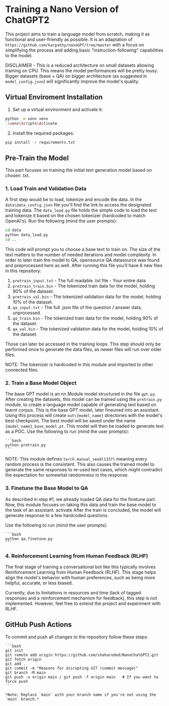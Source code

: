 # Training a Nano Version of ChatGPT2
This project aims to train a language model from scratch, making it as functional and user-friendly as possible. It is an adaptation of `https://github.com/karpathy/nanoGPT/tree/master` with a focus on simplifying the process and adding basic "instruction-following" capabilities to the model.

DISCLAIMER - This is a reduced architecture on small datasets allowing training on CPU. This means the model performances will be pretty lousy. Bigger datasets (base + QA) on bigger architecture (as suggested in `model_config.json`) will significantly improve the model's quality.

## Virtual Enviroment Installation
1. Set up a virtual environment and activate it:

```bash
python -m venv venv
.\venv\Scripts\Activate
```

2. Install the required packages:

```bash
pip install -r requirements.txt
```

## Pre-Train the Model
This part focuses on training the initial text generation model based on chosen .txt.

### 1. Load Train and Validation Data
A first step would be to load, tokenize and encode the data. In the `data\data_config.json` file you'll find the link to access the designated training data. The `data_load.py` file holds the simple code to load the text and tokenize it based on the chosen tokenizer (hardcoded to match OpenAI's). Run the following (mind the user prompts):

```bash
cd data
python data_load.py
cd ..
```
This code will prompt you to choose a base text to train on. The size of the text matters to the number of needed iterations and model complexity.
In order to later train the model to QA, opensource QA datasource was found and preprocessed here as well.
After running this file you'll have 6 new files in this repository:

1. `pretrain_input.txt` - The full readable .txt file - Your entire data
2. `pretrain_train.bin` - The tokenized train data for the model, holding 90% of the dataset.
3. `pretrain_val.bin` - The tokenized validation data for the model, holding 10% of the dataset.
4. `qa_input.txt` - The full .json file of the question / answer data, unprocessed.
5. `qa_train.bin` - The tokenized train data for the model, holding 90% of the dataset.
6. `qa_val.bin` - The tokenized validation data for the model, holding 10% of the dataset.


Those can later be accessed in the training loops. This step should only be performed once to generate the data files, as newer files will run over older files.

NOTE: The tokenizer is hardcoded in this module and imported to other connected files.

### 2. Train a Base Model Object
The base GPT model is an nn.Module model structured in the file `gpt.py`. After creating the datasets, this model can be trained using the `pretrain.py` module, to create a language model capable of generating text based on learnt corpus. This is the base GPT model, later fineuned into an assistant.
Using this process will create `out\{model_name}` directories with the model's best checkpoint. The best model will be saved under the name `{model_name}_base_model.pt`. This model will then be loaded to generate text as a POC.
Use the following to run (mind the user prompts):

    ```bash
    python pretrain.py
    ```
NOTE: This module defines `torch.manual_seed(1337)` meaning every random process is the consistent. This also causes the trained model to generate the same responses to re-used test cases, which might contradict the expectation for somewhat randomness in the response.

### 3. Finetune the Base Model to QA
As described in step #1, we already loaded QA data for the finetune part. Now, this module focuses on taking this data and train the base model to the task of an assistant. activate
After the train is concluded, the model will generate response to a few hardcoded questions.

Use the following to run (mind the user prompts):

    ```bash
    python qa_finetune.py
    ```

### 4. Reinforcement Learning from Human Feedback (RLHF)
The final stage of training a conversational bot like this typically involves Reinforcement Learning from Human Feedback (RLHF). This stage helps align the model's behavior with human preferences, such as being more helpful, accurate, or less biased.

Currently, due to limitations in resources and time (lack of tagged responses and a reinforcement mechanism for feedback), this step is not implemented. However, feel free to extend the project and experiment with RLHF.

## GitHub Push Actions
To commit and push all changes to the repository follow these steps:

    ```bash
    git init
    git remote add origin https://github.com/shaharoded/NanoChatGPT2.git
    git fetch origin
    git add .
    git commit -m "Reasons for disrupting GIT (commit message)"
    git branch -M main
    git push -u origin main / git push -f origin main   # If you want to force push
    ```

    *Note: Replace `main` with your branch name if you're not using the `main` branch.*